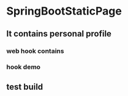 # SpringBootStaticPage
## It contains personal profile
### web hook contains
### hook demo
## test build
